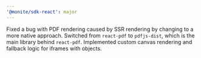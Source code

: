 ```yaml
---
'@monite/sdk-react': major
---
```


Fixed a bug with PDF rendering caused by SSR rendering by changing to a more native approach. Switched from `react-pdf` to `pdfjs-dist`, which is the main library behind `react-pdf`. Implemented custom canvas rendering and fallback logic for iframes with objects.
